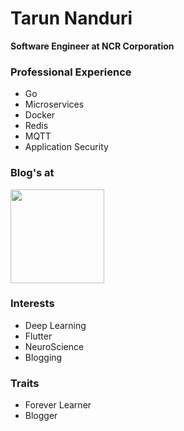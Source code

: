 # Tarun Nanduri

<b> Software Engineer at NCR Corporation </b>

### Professional Experience
* Go
* Microservices
* Docker
* Redis
* MQTT
* Application Security

### Blog's at

<a href="https://learnai1.home.blog/"><img src="https://learnai1home.files.wordpress.com/2020/05/cropped-helloworld.png?w=300" height=150 width=150></a>

### Interests

* Deep Learning
* Flutter
* NeuroScience
* Blogging

### Traits

* Forever Learner
* Blogger
